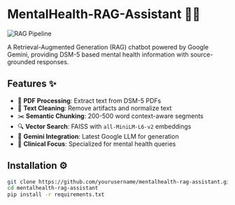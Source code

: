 # MentalHealth-RAG-Assistant 🧠🤖

![RAG Pipeline](https://miro.medium.com/v2/resize:fit:1400/1*5ZLci3SuR0zM_QlZOADv8Q.png)

A Retrieval-Augmented Generation (RAG) chatbot powered by Google Gemini, providing DSM-5 based mental health information with source-grounded responses.

## Features ✨

- 📄 **PDF Processing**: Extract text from DSM-5 PDFs
- 🧹 **Text Cleaning**: Remove artifacts and normalize text
- ✂️ **Semantic Chunking**: 200-500 word context-aware segments
- 🔍 **Vector Search**: FAISS with `all-MiniLM-L6-v2` embeddings
- 🤖 **Gemini Integration**: Latest Google LLM for generation
- 🏥 **Clinical Focus**: Specialized for mental health queries

## Installation ⚙️

```bash
git clone https://github.com/yourusername/mentalhealth-rag-assistant.git
cd mentalhealth-rag-assistant
pip install -r requirements.txt
